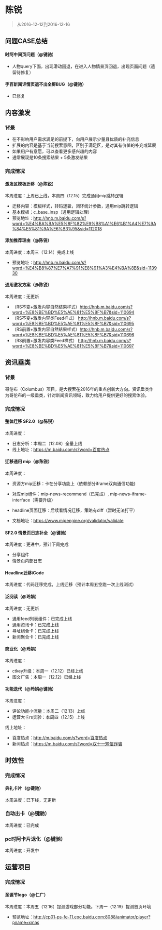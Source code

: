 
# 陈锐

> 从2016-12-12到2016-12-16


## 问题CASE总结


#### 时阿中间页问题（@键驰）

- 人物query下面，出现滑动回退，在进入人物情景页回退，出现页面问题（遗留待修复）

#### 手百新闻详情页退不出全屏BUG（@键驰）

- 已修复


## 内容激发

### 背景
- 在不影响用户需求满足的前提下，向用户展示少量且优质的补充信息
- 扩展的内容是基于当前搜索意图，区别于满足区，是对其有价值的补充或延展
- 如果用户有意愿，可以查看更多感兴趣的内容
- 通常展现是10条搜索结果 + 5条激发结果

### 完成情况

#### 激发区模板迁移（@陈锐）

本周进度：上周已上线，本周四（12.15）完成通用mip跳转逻辑

- 迁移内容：模板样式，转码逻辑，闭环统计参数，通用mip跳转逻辑
- 基本模板；c_base_insp（通用逻辑处理）
- 预览地址：http://hnb.m.baidu.com/s?word=%E4%BA%BA%E5%8F%82%E9%B8%A1%E6%B1%A4%E7%9A%84%E5%81%9A%E6%B3%95&sid=112018

#### 添加推荐理由（@陈锐）

本周进度：本周三（12.14）完成上线

- 预览地址：http://hnb.m.baidu.com/s?word=%E4%B8%87%E7%A7%91%E8%91%A3%E4%BA%8B&sid=113930

#### 通用激发方案（@陈锐）

本周进度：无更新

- （RS不变+激发内容自然结果样式）http://hnb.m.baidu.com/s?word=%E8%BE%BD%E5%AE%81%E5%8F%B7&sid=110694
- （RS不变+激发内容类Feed样式）  http://hnb.m.baidu.com/s?word=%E8%BE%BD%E5%AE%81%E5%8F%B7&sid=110695
- （RS前置+激发内容自然结果样式）http://hnb.m.baidu.com/s?word=%E8%BE%BD%E5%AE%81%E5%8F%B7&sid=110696
- （RS前置+激发内容类Feed样式）  http://hnb.m.baidu.com/s?word=%E8%BE%BD%E5%AE%81%E5%8F%B7&sid=110697


## 资讯垂类

### 背景

哥伦布（Columbus）项目，是大搜索在2016年的重点创新大方向。资讯垂类作为哥伦布的一级垂类，针对新闻资讯领域，致力给用户提供更好的搜索体验。

### 完成情况

#### 整体迁移 SF2.0（@陈锐）

本周进度：

- 日志分析：本周二（12.08）全量上线
- 线上地址：https://m.baidu.com/s?word=百度热点

#### 迁移通用 mip（@陈锐）

本周进度：

- 资源方mip迁移：卡在分享功能上（依赖部分iframe双向通信功能)
- 对应mip组件：mip-news-recommend（已完成）,  mip-news-iframe-interface（需要升级）
- headline页面迁移：后续看情况迁移，策略有diff（暂时无法打平）

- 文档地址：https://www.mipengine.org/validator/validate


#### SF2.0 情景页日志补全（@键驰）

本周进度：更进中，预计下周完成

- 分享组件
- 情景页内部日志


#### Headline迁移iCode

本周进度：代码迁移完成，上线迁移（预计本周五空跑一次上线测试）


#### 泛阅读（@玲娟）

本周进度：无更新

- 通用feed列表组件：已完成上线
- 通用资讯卡：已完成上线
- 寻址组合卡：已完成上线
- 新闻聚合卡：已完成上线


#### 商业化（@玲娟）

本周进度：

- ctkey升级：本周一（12.12）已经上线
- 图文广告：本周一（12.12）已经上线

#### 功能迭代（@玲娟@键驰）

本周进度：

- 评论功能小流量：本周二（12.13）上线
- 运营大卡rs实验：本周四（12.15）上线


线上地址：

- 百度热点：http://m.baidu.com/s?word=百度热点
- 新闻热点：https://m.baidu.com/s?word=双十一短信诈骗


## 时效性

### 完成情况

#### 典礼卡片（@键驰）

本周进度：已下线，无更新

### 自动出卡（@键驰）

本周进度：已完成

### pc时阿卡片退化（@键驰）

本周进度：开发中


## 运营项目

### 完成情况

#### 圣诞节logo（@仁广）

本周进度：本周五（12.16）提测游戏部分功能，下周一（12.19）提测首页环境

- 预览地址：http://cp01-ps-fe-11.epc.baidu.com:8088/animator/player?pname=xmas


